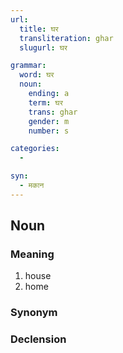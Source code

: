 ```yaml
---
url:
  title: घर
  transliteration: ghar
  slugurl: घर

grammar:
  word: घर
  noun:
    ending: a
    term: घर
    trans: ghar
    gender: m
    number: s

categories:
  - 

syn: 
  - मकान
---
```

## Noun
### Meaning
1. house
2. home

### Synonym
<syn :syn="syn"></syn>

### Declension
<noun-decl :grammar="grammar"></noun-decl>